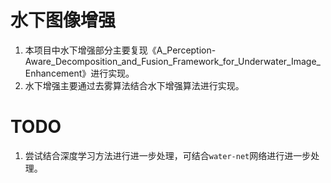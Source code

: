 # 水下图像增强
1. 本项目中水下增强部分主要复现《A_Perception-Aware_Decomposition_and_Fusion_Framework_for_Underwater_Image_Enhancement》进行实现。
2. 水下增强主要通过去雾算法结合水下增强算法进行实现。

# TODO
1. 尝试结合深度学习方法进行进一步处理，可结合`water-net`网络进行进一步处理。
